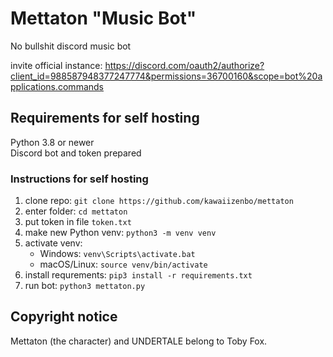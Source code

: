 # Mettaton "Music Bot"
No bullshit discord music bot  

invite official instance: https://discord.com/oauth2/authorize?client_id=988587948377247774&permissions=36700160&scope=bot%20applications.commands

## Requirements for self hosting  
Python 3.8 or newer  
Discord bot and token prepared  
  
### Instructions for self hosting  
1. clone repo: `git clone https://github.com/kawaiizenbo/mettaton`  
1. enter folder: `cd mettaton`  
1. put token in file `token.txt`  
1. make new Python venv: `python3 -m venv venv`  
1. activate venv:  
    - Windows: `venv\Scripts\activate.bat`  
    - macOS/Linux: `source venv/bin/activate`  
1. install requrements: `pip3 install -r requirements.txt`  
1. run bot: `python3 mettaton.py`   
  
## Copyright notice  
Mettaton (the character) and UNDERTALE belong to Toby Fox.  
